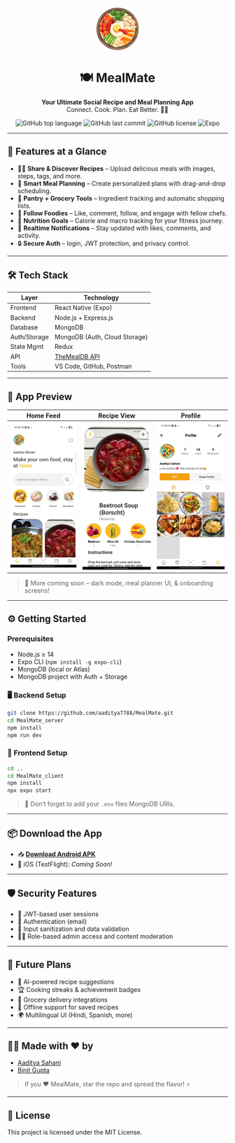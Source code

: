<p align="center">
  <img src="https://raw.githubusercontent.com/aaditya7788/MealMate/main/assets/icon.png" alt="MealMate Banner" width="100" height="100" />
</p>

<h1 align="center">🍽️ MealMate</h1>

<p align="center">
  <strong>Your Ultimate Social Recipe and Meal Planning App</strong><br/>
  Connect. Cook. Plan. Eat Better. 💪🔥
</p>

<p align="center">
  <img alt="GitHub top language" src="https://img.shields.io/github/languages/top/aaditya7788/MealMate?color=orange">
  <img alt="GitHub last commit" src="https://img.shields.io/github/last-commit/aaditya7788/MealMate?color=green">
  <img alt="GitHub license" src="https://img.shields.io/github/license/aaditya7788/MealMate">
  <img alt="Expo" src="https://img.shields.io/badge/built%20with-Expo-blue">
</p>

---

## 📱 Features at a Glance

- 🧑‍🍳 **Share & Discover Recipes** – Upload delicious meals with images, steps, tags, and more.
- 🧠 **Smart Meal Planning** – Create personalized plans with drag-and-drop scheduling.
- 🍱 **Pantry + Grocery Tools** – Ingredient tracking and automatic shopping lists.
- 🤝 **Follow Foodies** – Like, comment, follow, and engage with fellow chefs.
- 🧾 **Nutrition Goals** – Calorie and macro tracking for your fitness journey.
- 📲 **Realtime Notifications** – Stay updated with likes, comments, and activity.
- 🔒 **Secure Auth** –  login, JWT protection, and privacy control.

---

## 🛠️ Tech Stack

| Layer          | Technology                        |
|----------------|------------------------------------|
| Frontend       | React Native (Expo)               |
| Backend        | Node.js + Express.js              |
| Database       | MongoDB                           |
| Auth/Storage   | MongoDB (Auth, Cloud Storage)    |
| State Mgmt     | Redux                             |
| API            | [TheMealDB API](https://www.themealdb.com/api.php) |
| Tools          | VS Code, GitHub, Postman |

---

## 🧩 App Preview

| Home Feed | Recipe View | Profile |
|-----------|-------------|---------|
| ![Home](https://raw.githubusercontent.com/aaditya7788/MealMate/main/screenshots/homescreen.jpg) | ![Recipe](https://raw.githubusercontent.com/aaditya7788/MealMate/main/screenshots/recipe.jpg) | ![Profile](https://raw.githubusercontent.com/aaditya7788/MealMate/main/screenshots/profile.jpg) | ![Notfication & Mealplanner](https://raw.githubusercontent.com/aaditya7788/MealMate/main/screenshots/notfication.jpg) 

> 🌟 More coming soon – dark mode, meal planner UI, & onboarding screens!

---

## ⚙️ Getting Started

### Prerequisites

- Node.js ≥ 14
- Expo CLI (`npm install -g expo-cli`)
- MongoDB (local or Atlas)
- MongoDB project with Auth + Storage

### 🖥️ Backend Setup

```bash
git clone https://github.com/aaditya7788/MealMate.git
cd MealMate_server
npm install
npm run dev
```

### 📱 Frontend Setup

```bash
cd ..
cd MealMate_client
npm install
npx expo start
```

> 🔑 Don’t forget to add your `.env` files MongoDB URIs.

---

## 📦 Download the App

- 📥 **[Download Android APK](https://tinyurl.com/3skxk72b)**
- 🍏 iOS (TestFlight): *Coming Soon!*

---

## 🛡️ Security Features

- 🔐 JWT-based user sessions
- 🔑  Authentication (email)
- 🧼 Input sanitization and data validation
- 🕵️‍♂️ Role-based admin access and content moderation

---

## 🔮 Future Plans

- 🧬 AI-powered recipe suggestions
- 🏆 Cooking streaks & achievement badges
- 🛒 Grocery delivery integrations
- 📶 Offline support for saved recipes
- 🌍 Multilingual UI (Hindi, Spanish, more)

---

## 👨‍💻 Made with ❤️ by

- [Aaditya Sahani](https://github.com/aaditya7788)
- [Binit Gupta](https://github.com/yourpartnergithub)

> If you ❤️ MealMate, star the repo and spread the flavor! ⭐

---

## 📄 License

This project is licensed under the MIT License.
